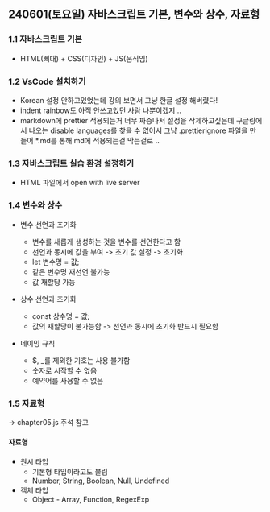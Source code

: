 ## 240601(토요일) 자바스크립트 기본, 변수와 상수, 자료형

### 1.1 자바스크립트 기본

- HTML(뼈대) + CSS(디자인) + JS(움직임)

### 1.2 VsCode 설치하기

- Korean 설정 안하고있었는데 강의 보면서 그냥 한글 설정 해버렸다!
- indent rainbow도 아직 안쓰고있던 사람 나뿐이겠지 .. 
- markdown에 prettier 적용되는거 너무 짜증나서 설정을 삭제하고싶은데 구글링에서 나오는 disable languages를 찾을 수 없어서 그냥 .prettierignore 파일을 만들어 *.md를 통해 md에 적용되는걸 막는걸로 ..

### 1.3 자바스크립트 실습 환경 설정하기

- HTML 파일에서 open with live server

### 1.4 변수와 상수

- 변수 선언과 초기화
  - 변수를 새롭게 생성하는 것을 변수를 선언한다고 함
  - 선언과 동시에 값을 부여 -> 초기 값 설정 -> 초기화
  - let 변수명 = 값;
  - 같은 변수명 재선언 불가능
  - 값 재할당 가능

- 상수 선언과 초기화
  - const 상수명 = 값;
  - 값의 재할당이 불가능함 -> 선언과 동시에 초기화 반드시 필요함
  
- 네이밍 규칙
  - $, _를 제외한 기호는 사용 불가함
  - 숫자로 시작할 수 없음
  - 예약어를 사용할 수 없음


### 1.5 자료형
-> chapter05.js 주석 참고

#### 자료형
- 원시 타입
  - 기본형 타입이라고도 불림
  - Number, String, Boolean, Null, Undefined
- 객체 타입
  - Object - Array, Function, RegexExp